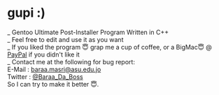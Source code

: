 # gupi :)
_ Gentoo Ultimate Post-Installer Program Written in C++ <br>
_ Feel free to edit and use it as you want<br>
_ If you liked the program 😇 grap me a cup of coffee, or a BigMac😇 @ [PayPal](https://www.paypal.me/baraamasri) if you didn't like it<br>
_ Contact me at the following for bug report: <br>
E-Mail : baraa.masri@asu.edu.jo <br>
Twitter : [@Baraa_Da_Boss](https://twitter.com/Baraa_Da_Boss) <br>
So I can try to make it better 😇.

